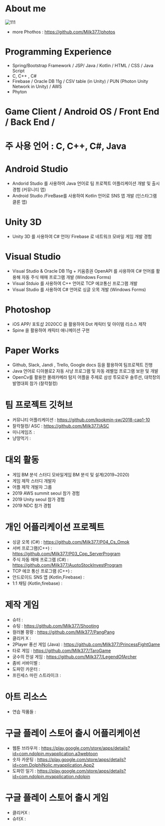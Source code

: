 # About me
![111](https://user-images.githubusercontent.com/37606666/74585495-95c34780-5020-11ea-879b-bb0fa6cc811c.jpg)
- more Phothos : https://github.com/Milk377/photos


# Programming Experience 
- Spring/Bootstrap Framework / JSP/ Java / Kotlin / HTML / CSS / Java Script
- C, C++ , C# 
- Firebase / Oracle DB 11g / CSV table (in Unity) / PUN (Photon Unity Network in Unity) / AWS
- Phyton

# Game Client / Android OS / Front End / Back End / 

# 주 사용 언어 : C, C++, C#, Java


# Android Studio
- Andorid Studio 를 사용하여 Java 언어로 팀 프로젝트 어플리케이션 개발 및 출시 경험 (커뮤니티 앱)
- Android Studio /FireBase를 사용하여 Kotlin 언어로 SNS 앱 개발 (인스타그램 클론 앱)


# Unity 3D
- Unity 3D 를 사용하여 C# 언어/ Firebase 로 네트워크 모바일 게임 개발 경험


# Visual Studio
- Visual Studio & Oracle DB 11g + 키움증권 OpenAPI 를 사용하여 C# 언어를 활용해 자동 주식 매매 프로그램 개발 (Windows Forms)
- Visual Stduio 를 사용하여 C++ 언어로 TCP 에코통신 프로그램 개발 
- Visual Studio 를 사용하여 C# 언어로 싱글 오목 개발 (Windows Forms)


# Photoshop 
- iOS APP/ 포토샵 2020CC 을 활용하여 Dot 캐릭터 및 아이템 리소스 제작
- Spine 을 활용하여 캐릭터 애니메이션 구현

# Paper Works
- Github, Slack, Jandi , Trello, Google docs 등을 활용하여 팀프로젝트 진행
- Java 언어로 디아블로2 자동 사냥 프로그램 및 자동 레벨업 프로그램 보완 및 개발 
- OpenCv를 활용한 몰래카메라 탐지 어플을 주제로 삼성 투모로우 솔루션, 대학창의 발명대회 참가 (찰칵철컹)


# 팀 프로젝트 깃허브
- 커뮤니티 어플리케이션 : https://github.com/kookmin-sw/2018-cap1-10 
- 찰칵철컹/ ASC : https://github.com/Milk377/ASC
- 미니게임즈 : 
- 냥땅먹기 : 

# 대외 활동
- 게임 BM 분석 스터디 모바일게임 BM 분석 및 설계(2019~2020)
- 게임 제작 스터디 개발자 
- 어플 제작 개발자 그룹
- 2019 AWS summit seoul 참가 경험
- 2019 Unity seoul 참가 경험
- 2019 NDC 참가 경험


# 개인 어플리케이션 프로젝트
- 싱글 오목 (C#) : https://github.com/Milk377/P04_Cs_Omok
- 서버 프로그램(C++) : https://github.com/Milk377/P03_Cpp_ServerProgram
- 주식 자동 매매 프로그램 (C#) : https://github.com/Milk377/AuotoStockInvestProgram
- TCP 에코 통신 프로그램 (C++) : 
- 안드로이드 SNS 앱 (Kotlin,Firebase) :
- 1:1 채팅 (Kotlin,firebase) : 

# 제작 게임
- 슈터 : 
- 슈팅 :  https://github.com/Milk377/Shooting
- 컬러볼 팡팡 : https://github.com/Milk377/PangPang
- 클리커 X : 
- 2Player 풍선 게임 (Java) : https://github.com/Milk377/PrincessFightGame
- 타로 게임 : https://github.com/Milk377/TaroGame
- 궁수의 전설 게임 : https://github.com/Milk377/LegendOfArcher
- 좀비 서바이벌 : 
- 도파민 카운터 : 
- 프린세스 마린 스트라이크 :

# 아트 리소스

- 연습 작품들 : 


# 구글 플레이 스토어 출시 어플리케이션
- 웹툰 브라우저 : https://play.google.com/store/apps/details?id=com.ndolpin.myapplication.a3webtoon
- 숫자 카운팅 : https://play.google.com/store/apps/details?id=com.DolphiNolic.myapplication.App2
- 도파민 일기 : https://play.google.com/store/apps/details?id=com.ndolpin.myapplication.ndolpin

# 구글 플레이 스토어 출시 게임
- 클리커X :
- 슈터X : 
